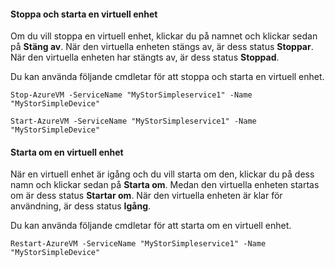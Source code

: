 #### Stoppa och starta en virtuell enhet
Om du vill stoppa en virtuell enhet, klickar du på namnet och klickar sedan på **Stäng av**. När den virtuella enheten stängs av, är dess status **Stoppar**. När den virtuella enheten har stängts av, är dess status **Stoppad**.

Du kan använda följande cmdletar för att stoppa och starta en virtuell enhet.

`Stop-AzureVM -ServiceName "MyStorSimpleservice1" -Name "MyStorSimpleDevice"`


`Start-AzureVM -ServiceName "MyStorSimpleservice1" -Name "MyStorSimpleDevice"`
    
#### Starta om en virtuell enhet

När en virtuell enhet är igång och du vill starta om den, klickar du på dess namn och klickar sedan på **Starta om**. Medan den virtuella enheten startas om är dess status **Startar om**. När den virtuella enheten är klar för användning, är dess status **Igång**.

Du kan använda följande cmdletar för att starta om en virtuell enhet.

`Restart-AzureVM -ServiceName "MyStorSimpleservice1" -Name "MyStorSimpleDevice"`







<!--HONumber=Jun16_HO2-->


